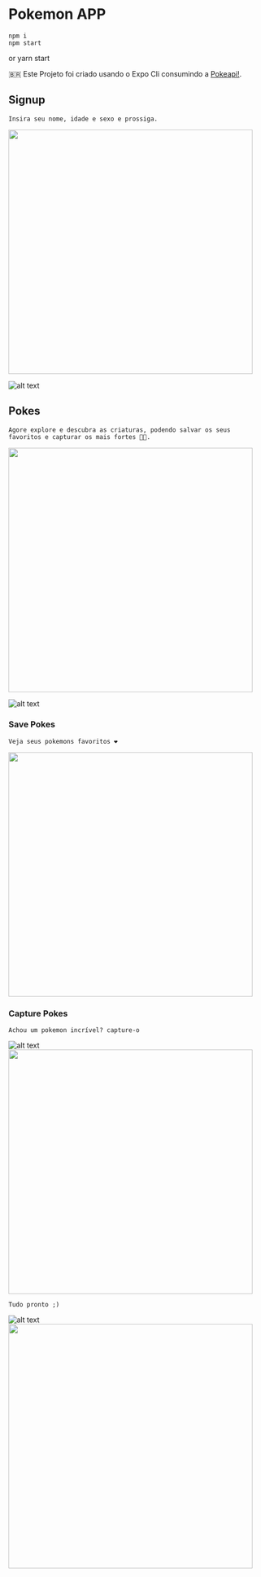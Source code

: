 # Pokemon APP
    npm i
    npm start
or
    yarn start

🇧🇷 Este Projeto foi criado usando o Expo Cli consumindo a [Pokeapi!](https://pokeapi.co).

## Signup
    Insira seu nome, idade e sexo e prossiga.
<img src="./assets_readme/1.jpeg" width="480"  />

![alt text](./assets_readme/gif-1.gif)
## Pokes
    Agore explore e descubra as criaturas, podendo salvar os seus favoritos e capturar os mais fortes 🐱‍🐉.
<img src="./assets_readme/2.jpeg" width="480"  />

![alt text](./assets_readme/gif-2.gif)
### Save Pokes
    Veja seus pokemons favoritos ❤
<img src="./assets_readme/3.jpeg" width="480"  />

### Capture Pokes
    Achou um pokemon incrível? capture-o
![alt text](./assets_readme/gif-3.gif)
<img src="./assets_readme/4.jpeg" width="480"  />

    Tudo pronto ;)
![alt text](./assets_readme/gif-4.gif)
<img src="./assets_readme/5.jpeg" width="480"  />

    